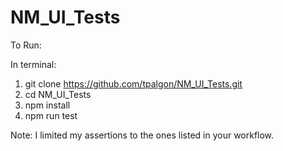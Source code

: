 # NM_UI_Tests

To Run:

In terminal: 
1. git clone https://github.com/tpalgon/NM_UI_Tests.git
2. cd NM_UI_Tests
3. npm install
4. npm run test

Note: I limited my assertions to the ones listed in your workflow.

